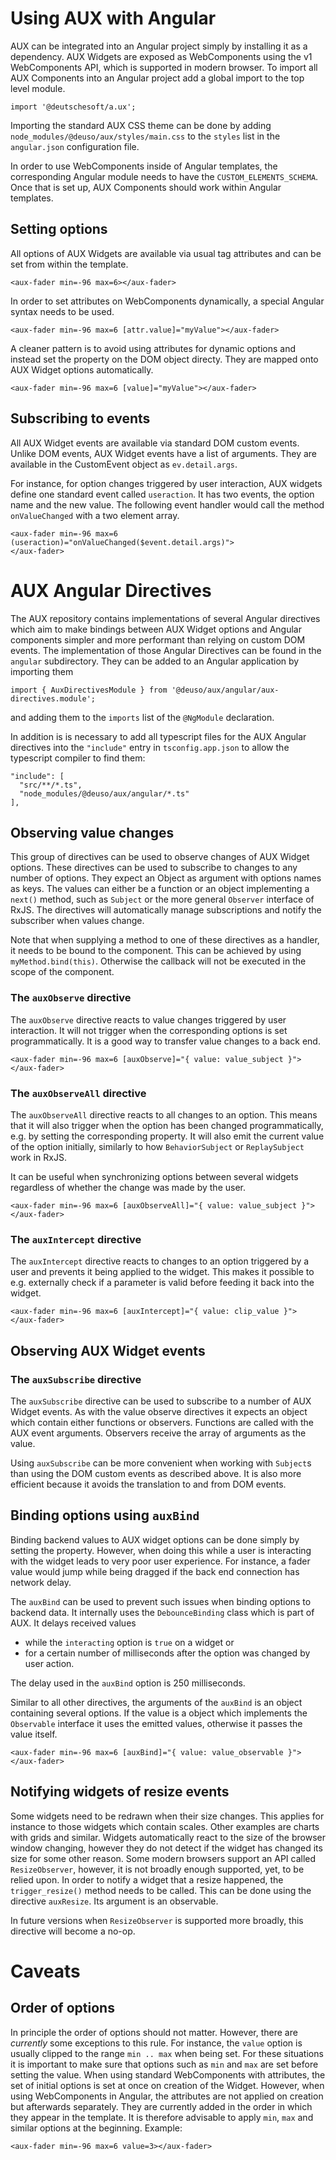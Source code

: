 # Using AUX with Angular

AUX can be integrated into an Angular project simply by installing it as a
dependency. AUX Widgets are exposed as WebComponents using the v1 WebComponents API, which
is supported in modern browser. To import all AUX Components into an Angular
project add a global import to the top level module.

    import '@deutschesoft/a.ux';

Importing the standard AUX CSS theme can be done by adding
`node_modules/@deuso/aux/styles/main.css` to the `styles` list in the
`angular.json` configuration file.

In order to use WebComponents inside of Angular templates, the corresponding Angular
module needs to have the `CUSTOM_ELEMENTS_SCHEMA`. Once that is set up, AUX
Components should work within Angular templates.

## Setting options

All options of AUX Widgets are available via usual tag attributes and can be set
from within the template.

    <aux-fader min=-96 max=6></aux-fader>

In order to set attributes on WebComponents dynamically, a special Angular
syntax needs to be used.

    <aux-fader min=-96 max=6 [attr.value]="myValue"></aux-fader>

A cleaner pattern is to avoid using attributes for dynamic options and
instead set the property on the DOM object directy. They are mapped onto AUX
Widget options automatically.

    <aux-fader min=-96 max=6 [value]="myValue"></aux-fader>

## Subscribing to events

All AUX Widget events are available via standard DOM custom events. Unlike DOM
events, AUX Widget events have a list of arguments. They are available in the
CustomEvent object as `ev.detail.args`.

For instance, for option changes triggered by user interaction, AUX widgets define
one standard event called `useraction`. It has two events, the option name and
the new value. The following event handler would call the method
`onValueChanged` with a two element array.

    <aux-fader min=-96 max=6 (useraction)="onValueChanged($event.detail.args)">
    </aux-fader>

# AUX Angular Directives

The AUX repository contains implementations of several Angular directives which
aim to make bindings between AUX Widget options and Angular components simpler
and more performant than relying on custom DOM events. The implementation of
those Angular Directives can be found in the `angular` subdirectory. They can be
added to an Angular application by importing them

    import { AuxDirectivesModule } from '@deuso/aux/angular/aux-directives.module';

and adding them to the `imports` list of the `@NgModule` declaration.

In addition is is necessary to add all typescript files for the AUX Angular
directives into the `"include"` entry in `tsconfig.app.json` to allow the
typescript compiler to find them:

    "include": [
      "src/**/*.ts",
      "node_modules/@deuso/aux/angular/*.ts"
    ],

## Observing value changes

This group of directives can be used to observe changes of AUX Widget options.
These directives can be used to subscribe to changes to any number of options.
They expect an Object as argument with options names as keys. The values can
either be a function or an object implementing a `next()` method, such as
`Subject` or the more general `Observer` interface of RxJS.
The directives will automatically manage subscriptions and notify the
subscriber when values change.

Note that when supplying a method to one of these directives as a handler, it
needs to be bound to the component. This can be achieved by using
`myMethod.bind(this)`. Otherwise the callback will not be executed in the scope
of the component.

### The `auxObserve` directive

The `auxObserve` directive reacts to value changes triggered by user
interaction. It will not trigger when the corresponding options is set
programmatically. It is a good way to transfer value changes to a back end.

    <aux-fader min=-96 max=6 [auxObserve]="{ value: value_subject }">
    </aux-fader>

### The `auxObserveAll` directive

The `auxObserveAll` directive reacts to all changes to an option. This means
that it will also trigger when the option has been changed programmatically,
e.g. by setting the corresponding property. It will also emit the current value
of the option initially, similarly to how `BehaviorSubject` or `ReplaySubject`
work in RxJS.

It can be useful when synchronizing options between several widgets regardless
of whether the change was made by the user.

    <aux-fader min=-96 max=6 [auxObserveAll]="{ value: value_subject }">
    </aux-fader>

### The `auxIntercept` directive

The `auxIntercept` directive reacts to changes to an option triggered by a user
and prevents it being applied to the widget. This makes it possible to e.g.
externally check if a parameter is valid before feeding it back into the widget.

    <aux-fader min=-96 max=6 [auxIntercept]="{ value: clip_value }">
    </aux-fader>

## Observing AUX Widget events

### The `auxSubscribe` directive

The `auxSubscribe` directive can be used to subscribe to a number of AUX Widget
events. As with the value observe directives it expects an object which contain
either functions or observers. Functions are called with the AUX event
arguments. Observers receive the array of arguments as the value.

Using `auxSubscribe` can be more convenient when working with `Subject`s than
using the DOM custom events as described above. It is also more efficient
because it avoids the translation to and from DOM events.

## Binding options using `auxBind`

Binding backend values to AUX widget options can be done simply by setting the
property. However, when doing this while a user is interacting with the widget
leads to very poor user experience. For instance, a fader value would jump while
being dragged if the back end connection has network delay.

The `auxBind` can be used to prevent such issues when binding options to backend
data. It internally uses the `DebounceBinding` class which is part of AUX. It
delays received values

- while the `interacting` option is `true` on a widget or
- for a certain number of milliseconds after the option was changed by user
  action.

The delay used in the `auxBind` option is 250 milliseconds.

Similar to all other directives, the arguments of the `auxBind` is an object
containing several options. If the value is a object which implements the
`Observable` interface it uses the emitted values, otherwise it passes the value
itself.

    <aux-fader min=-96 max=6 [auxBind]="{ value: value_observable }">
    </aux-fader>

## Notifying widgets of resize events

Some widgets need to be redrawn when their size changes. This applies for
instance to those widgets which contain scales. Other examples are charts with
grids and similar. Widgets automatically react to the size of the browser window
changing, however they do not detect if the widget has changed its size for
some other reason. Some modern browsers support an API called `ResizeObserver`,
however, it is not broadly enough supported, yet, to be relied upon. In order to
notify a widget that a resize happened, the `trigger_resize()` method needs to
be called. This can be done using the directive `auxResize`. Its argument is an
observable.

In future versions when `ResizeObserver` is supported more broadly, this directive
will become a no-op.

# Caveats

## Order of options

In principle the order of options should not matter. However, there are
_currently_ some exceptions to this rule. For instance, the `value` option is
usually clipped to the range `min .. max` when being set. For these situations
it is important to make sure that options such as `min` and `max` are set before
setting the value. When using standard WebComponents with attributes, the set of
initial options is set at once on creation of the Widget. However, when using
WebComponents in Angular, the attributes are not applied on creation but
afterwards separately. They are currently added in the order in which they appear in
the template. It is therefore advisable to apply `min`, `max` and similar
options at the beginning. Example:

    <aux-fader min=-96 max=6 value=3></aux-fader>
